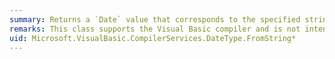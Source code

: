 ```yaml
---
summary: Returns a `Date` value that corresponds to the specified string and optional culture information.
remarks: This class supports the Visual Basic compiler and is not intended to be used directly from your code.
uid: Microsoft.VisualBasic.CompilerServices.DateType.FromString*
---
```


